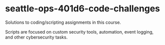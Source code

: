 # seattle-ops-401d6-code-challenges

Solutions to coding/scripting assignments in this course.

Scripts are focused on custom security tools, automation, event logging, and other cybersecurity tasks.
